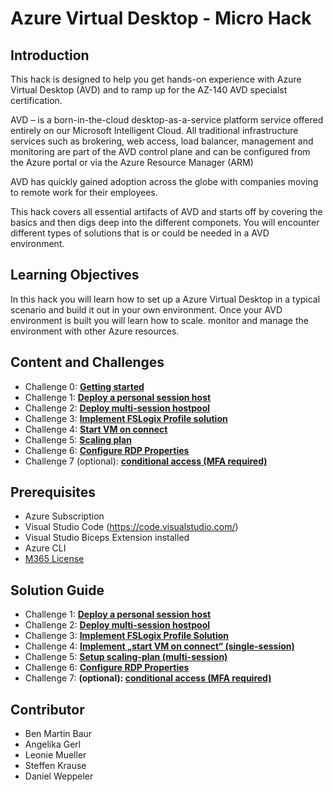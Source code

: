 # Azure Virtual Desktop - Micro Hack

## Introduction

This hack is designed to help you get hands-on experience with Azure Virtual Desktop (AVD) and to ramp up for the AZ-140 AVD specialst certification. 

AVD – is a born-in-the-cloud desktop-as-a-service platform service offered entirely on our Microsoft Intelligent Cloud. 
All traditional infrastructure services such as brokering, web access, load balancer, management and monitoring are part of the AVD control plane and can be configured from the Azure portal or via the Azure Resource Manager (ARM)

AVD has quickly gained adoption across the globe with companies moving to remote work for their employees. 

This hack covers all essential artifacts of AVD and starts off by covering the basics and then digs deep into the different componets. You will encounter different types of solutions that is or could be needed in a AVD environment. 

## Learning Objectives

In this hack you will learn how to set up a Azure Virtual Desktop in a typical scenario and build it out in your own environment. Once your AVD environment is built you will learn how to scale. monitor and manage the environment with other Azure resources. 

## Content and Challenges

- Challenge 0: **[Getting started](Challenges/00-Pre-Reqs.md)**
- Challenge 1: **[Deploy a personal session host](Challenges/01-Personal-Hostpools.md)**
- Challenge 2: **[Deploy multi-session hostpool](Challenges/02-multi-session-Hostpools.md)**
- Challenge 3: **[Implement FSLogix Profile solution](Challenges/03-Implement-FSLogix-Profile-Solution.md)**
- Challenge 4: **[Start VM on connect](Challenges/04-start-VM-on-connect.md)**
- Challenge 5: **[Scaling plan](Challenges/05-scaling-plan.md)**
- Challenge 6: **[Configure RDP Properties](Challenges/06-RDP-properties.md)**
- Challenge 7 (optional): **[conditional access (MFA required)](Challenges/09-Configure-MFA.md)**


## Prerequisites

- Azure Subscription
- Visual Studio Code (https://code.visualstudio.com/)
- Visual Studio Biceps Extension installed
- Azure CLI 
- [M365 License](https://docs.microsoft.com/en-us/azure/virtual-desktop/overview#requirements)

## Solution Guide

- Challenge 1: **[Deploy a personal session host](Solutionguide/01-Personal-Hostpools-solution.md)**
- Challenge 2: **[Deploy multi-session hostpool](Solutionguide/02-multi-session-Hostpools-solution.md)**
- Challenge 3: **[Implement FSLogix Profile Solution](Solutionguide/03-Implement-FSLogix-Profile-Solution.md)**
- Challenge 4: **[Implement „start VM on connect“ (single-session)](Solutionguide/04-start-VM-on-connect-solution.md)**
- Challenge 5: **[Setup scaling-plan (multi-session)](Solutionguide/05-scaling-plan-solution.md)**
- Challenge 6: **[Configure RDP Properties](Solutionguide/06-RDP-properties-solution.md)**
- Challenge 7: **(optional): [conditional access (MFA required)](Solutionguide/09-Configure-MFA)**

## Contributor
- Ben Martin Baur
- Angelika Gerl
- Leonie Mueller
- Steffen Krause
- Daniel Weppeler
